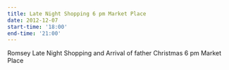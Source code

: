 ```yaml
---
title: Late Night Shopping 6 pm Market Place
date: 2012-12-07
start-time: '18:00'
end-time: '21:00'
---
```

Romsey Late Night Shopping and Arrival of father Christmas 6 pm Market Place

